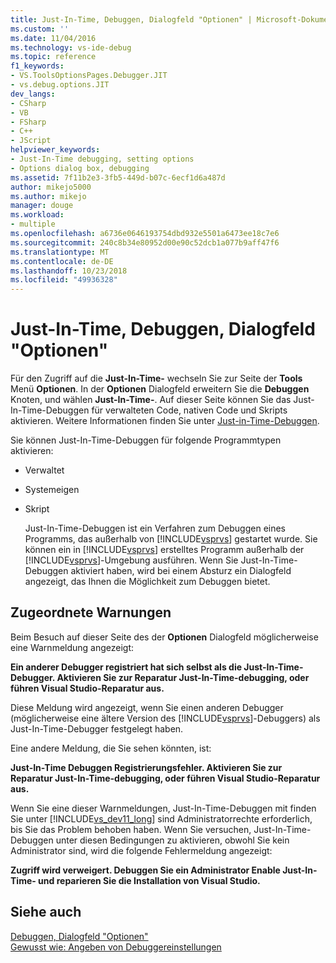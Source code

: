 ```yaml
---
title: Just-In-Time, Debuggen, Dialogfeld "Optionen" | Microsoft-Dokumentation
ms.custom: ''
ms.date: 11/04/2016
ms.technology: vs-ide-debug
ms.topic: reference
f1_keywords:
- VS.ToolsOptionsPages.Debugger.JIT
- vs.debug.options.JIT
dev_langs:
- CSharp
- VB
- FSharp
- C++
- JScript
helpviewer_keywords:
- Just-In-Time debugging, setting options
- Options dialog box, debugging
ms.assetid: 7f11b2e3-3fb5-449d-b07c-6ecf1d6a487d
author: mikejo5000
ms.author: mikejo
manager: douge
ms.workload:
- multiple
ms.openlocfilehash: a6736e0646193754dbd932e5501a6473ee18c7e6
ms.sourcegitcommit: 240c8b34e80952d00e90c52dcb1a077b9aff47f6
ms.translationtype: MT
ms.contentlocale: de-DE
ms.lasthandoff: 10/23/2018
ms.locfileid: "49936328"
---
```

# <a name="just-in-time-debugging-options-dialog-box"></a>Just-In-Time, Debuggen, Dialogfeld "Optionen"
Für den Zugriff auf die **Just-In-Time-** wechseln Sie zur Seite der **Tools** Menü **Optionen**. In der **Optionen** Dialogfeld erweitern Sie die **Debuggen** Knoten, und wählen **Just-In-Time-**. Auf dieser Seite können Sie das Just-In-Time-Debuggen für verwalteten Code, nativen Code und Skripts aktivieren. Weitere Informationen finden Sie unter [Just-in-Time-Debuggen](../debugger/just-in-time-debugging-in-visual-studio.md).  
  
 Sie können Just-In-Time-Debuggen für folgende Programmtypen aktivieren:  
  
- Verwaltet  
  
- Systemeigen  
  
- Skript  
  
  Just-In-Time-Debuggen ist ein Verfahren zum Debuggen eines Programms, das außerhalb von [!INCLUDE[vsprvs](../code-quality/includes/vsprvs_md.md)] gestartet wurde. Sie können ein in [!INCLUDE[vsprvs](../code-quality/includes/vsprvs_md.md)] erstelltes Programm außerhalb der [!INCLUDE[vsprvs](../code-quality/includes/vsprvs_md.md)]-Umgebung ausführen. Wenn Sie Just-In-Time-Debuggen aktiviert haben, wird bei einem Absturz ein Dialogfeld angezeigt, das Ihnen die Möglichkeit zum Debuggen bietet.  
  
## <a name="associated-warnings"></a>Zugeordnete Warnungen  
 Beim Besuch auf dieser Seite des der **Optionen** Dialogfeld möglicherweise eine Warnmeldung angezeigt:  
  
 **Ein anderer Debugger registriert hat sich selbst als die Just-In-Time-Debugger. Aktivieren Sie zur Reparatur Just-In-Time-debugging, oder führen Visual Studio-Reparatur aus.**  
  
 Diese Meldung wird angezeigt, wenn Sie einen anderen Debugger (möglicherweise eine ältere Version des [!INCLUDE[vsprvs](../code-quality/includes/vsprvs_md.md)]-Debuggers) als Just-In-Time-Debugger festgelegt haben.  
  
 Eine andere Meldung, die Sie sehen könnten, ist:  
  
 **Just-In-Time Debuggen Registrierungsfehler. Aktivieren Sie zur Reparatur Just-In-Time-debugging, oder führen Visual Studio-Reparatur aus.**  
  
 Wenn Sie eine dieser Warnmeldungen, Just-In-Time-Debuggen mit finden Sie unter [!INCLUDE[vs_dev11_long](../data-tools/includes/vs_dev11_long_md.md)] sind Administratorrechte erforderlich, bis Sie das Problem behoben haben. Wenn Sie versuchen, Just-In-Time-Debuggen unter diesen Bedingungen zu aktivieren, obwohl Sie kein Administrator sind, wird die folgende Fehlermeldung angezeigt:  
  
 **Zugriff wird verweigert. Debuggen Sie ein Administrator Enable Just-In-Time- und reparieren Sie die Installation von Visual Studio.**  
  
## <a name="see-also"></a>Siehe auch  
 [Debuggen, Dialogfeld "Optionen"](../debugger/debugging-options-dialog-box.md)   
 [Gewusst wie: Angeben von Debuggereinstellungen](../debugger/how-to-specify-debugger-settings.md)